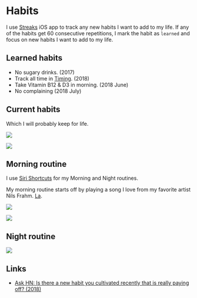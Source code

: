 # Habits

I use [Streaks](https://streaksapp.com) iOS app to track any new habits I want to add to my life. If any of the habits get 60 consecutive repetitions, I mark the habit as `learned` and focus on new habits I want to add to my life.

## Learned habits

- No sugary drinks. (2017)
- Track all time in [Timing](../macOS/apps/timing.md). (2018)
- Take Vitamin B12 & D3 in morning. (2018 June)
- No complaining (2018 July)

## Current habits

Which I will probably keep for life.

![](https://i.imgur.com/xoxiudZ.jpg)

![](https://i.imgur.com/WEyW04o.jpg)


## Morning routine

I use [Siri Shortcuts](https://github.com/nikitavoloboev/my-ios#shortcuts) for my Morning and Night routines.

My morning routine starts off by playing a song I love from my favorite artist Nils Frahm. [La](https://open.spotify.com/track/29p8XJUPeeS3t9XwJt69g0).

![](https://i.imgur.com/eVcHNJX.jpg)

![](https://i.imgur.com/eOl8JLN.jpg)

## Night routine

![](https://i.imgur.com/utiQhb7.jpg)

## Links

- [Ask HN: Is there a new habit you cultivated recently that is really paying off? (2018)](https://news.ycombinator.com/item?id=17291127)

